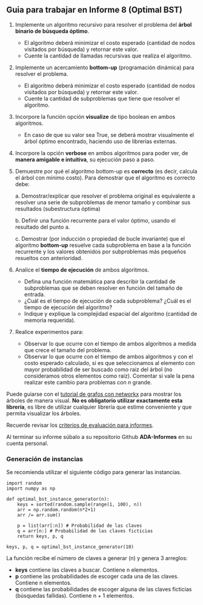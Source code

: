 ## Guia para trabajar en Informe 8 (Optimal BST)

1. Implemente un algoritmo recursivo para resolver el problema del **árbol binario de búsqueda óptimo**. 	
	- El algoritmo deberá minimizar el costo esperado (cantidad de nodos visitados por búsqueda) y retornar este valor.
	- Cuente la cantidad de llamadas recursivas que realiza el algoritmo.

2. Implemente un acercamiento **bottom-up** (programación dinámica) para resolver el problema.
	- El algoritmo deberá minimizar el costo esperado (cantidad de nodos visitados por búsqueda) y retornar este valor.
	- Cuente la cantidad de subproblemas que tiene que resolver el algoritmo.

3. 	Incorpore la función opción **visualize** de tipo boolean en ambos algoritmos.
	- En caso de que su valor sea True, se deberá mostrar visualmente el árbol óptimo encontrado, haciendo uso de librerías externas.

4. Incorpore la opción **verbose** en ambos algoritmos para poder ver, de **manera amigable e intuitiva**, su ejecución paso a paso.

5. Demuestre por qué el algoritmo bottom-up es **correcto** (es decir, calcula el árbol con mínimo costo). Para demostrar que el algoritmo es correcto debe:

    a. Demostrar/explicar que resolver el problema original es equivalente a resolver una serie de subproblemas de menor tamaño y combinar sus resultados (subestructura óptima)
    
    b. Definir una función recurrente para el valor óptimo, usando el resultado del punto a.
    
    c. Demostrar (por inducción o propiedad de bucle invariante) que el algoritmo **bottom-up** resuelve cada subproblema en base a la función recurrente y los valores obtenidos por subproblemas más pequeños resueltos con anterioridad.

6. Analice el **tiempo de ejecución** de ambos algoritmos.
	- Defina una función matemática para describir la cantidad de subproblemas que se deben resolver en función del tamaño de entrada.
	- ¿Cuál es el tiempo de ejecución de cada subproblema? ¿Cuál es el tiempo de ejecución del algoritmo?
	- Indique y explique la complejidad espacial del algoritmo (cantidad de memoria requerida).

7. Realice experimentos para:
	- Observar lo que ocurre con el tiempo de ambos algoritmos a medida que crece el tamaño del problema.
	- Observar lo que ocurre con el tiempo de ambos algoritmos y con el costo esperado calculado, si es que seleccionamos al elemento con mayor probabilidad de ser buscado como raiz del árbol (no consideramos otros elementos como raíz). Comentar si vale la pena realizar este cambio para problemas con *n* grande.

Puede guiarse con el [tutorial de grafos con networkx](https://github.com/rilianx/ADA/blob/main/Guías%20para%20Informes/mini-tutoriales/Grafos_con_networkx.ipynb) para mostrar los árboles de manera visual. **No es obligatorio utilizar exactamente esta librería**, es libre de utilizar cualquier librería que estime conveniente y que permita visualizar los árboles.  

Recuerde revisar los [criterios de evaluación para informes](https://github.com/rilianx/ADA/blob/main/Gu%C3%ADas%20para%20Informes/CriteriosEvaluacion.md).

Al terminar su informe súbalo a su repositorio Github **ADA-Informes** en su cuenta personal.

### Generación de instancias
Se recomienda utilizar el siguiente código para generar las instancias.

````
import random
import numpy as np

def optimal_bst_instance_generator(n):
    keys = sorted(random.sample(range(1, 100), n))
    arr = np.random.random(n*2+1)
    arr /= arr.sum()
    
    p = list(arr[:n]) # Probabilidad de las claves
    q = arr[n:] # Probabilidad de las claves ficticias
    return keys, p, q
    
keys, p, q = optimal_bst_instance_generator(10)
````

La función recibe el número de claves a generar (n) y genera 3 arreglos:
- **keys** contiene las claves a buscar. Contiene n elementos.
- **p** contiene las probabilidades de escoger cada una de las claves. Contiene n elementos.
- **q** contiene las probabilidades de escoger alguna de las claves ficticias (búsquedas fallidas). Contiene n + 1 elementos.
